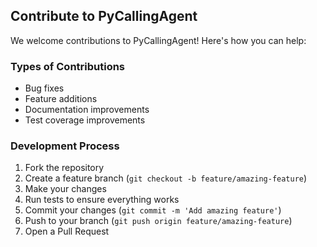 ## Contribute to PyCallingAgent

We welcome contributions to PyCallingAgent! Here's how you can help:

### Types of Contributions

- Bug fixes
- Feature additions
- Documentation improvements
- Test coverage improvements

### Development Process

1. Fork the repository
2. Create a feature branch (`git checkout -b feature/amazing-feature`)
3. Make your changes
4. Run tests to ensure everything works
5. Commit your changes (`git commit -m 'Add amazing feature'`)
6. Push to your branch (`git push origin feature/amazing-feature`)
7. Open a Pull Request

